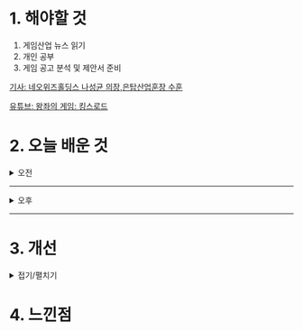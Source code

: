 
# 1. 해야할 것

1. 게임산업 뉴스 읽기 
2. 개인 공부  
3. 게임 공고 분석 및 제안서 준비

[기사: 네오위즈홀딩스 나성균 의장,은탑산업훈장 수훈](https://www.inven.co.kr/webzine/news/?news=301442)

[유튜브: 왕좌의 게임: 킹스로드](https://www.youtube.com/watch?v=ZYRsmF3w1R8)


# 2. 오늘 배운 것

<details>
<summary>오전</summary>

## 오늘의 뉴스
### 네오위즈홀딩스 나성균 의장,은탑산업훈장 수훈
![image](https://github.com/user-attachments/assets/5d0870e0-41f6-4a64-b84b-421002b31274)
```
재밌게 했던 P의 거짓의 완성과 게임 컨텐츠 전반에 대한 공로로 상을 수여했다.
```
</details>

****

<details>
<summary>오후</summary>

## 공고
### 네오위즈 호러 서바이벌 공고
![image](https://github.com/user-attachments/assets/a49c4747-ff9c-4315-95a5-36058f276fd6)
****
### 넷마블 왕좌의 게임
![image](https://github.com/user-attachments/assets/aabc9e04-2cd2-47b2-ac4c-c3649a9a7fb7)
****

## 자료 수집
### 왕좌의 게임 제안서 자료 수집
![image](https://github.com/user-attachments/assets/6ec4b923-f0ed-438d-af07-e84c0245fc3e)
```
갓오브워 같은 느낌이 물씬 난다.
액션 RPG 게임이라 타격감이 중요하고 퍼즐 요소를 통한 레벨디자인으로 배울 점도 많고 할 수 있는 것도 많아 보인다.
```


</details>

****


# 3. 개선

<details>
<summary>접기/펼치기</summary>


</details>



# 4. 느낀점


